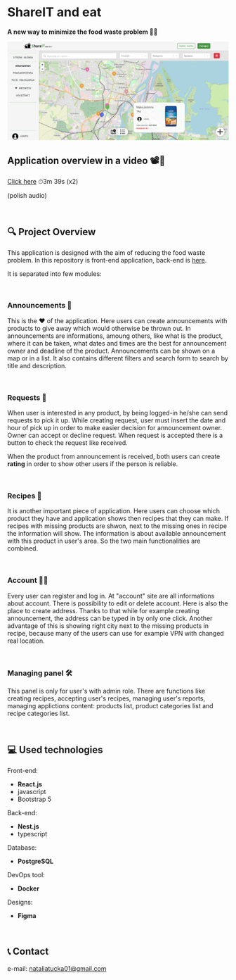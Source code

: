 # ShareIT and eat
**A new way to minimize the food waste problem 🌱🧡**

<img src="https://github.com/HelloNatalia/licencjat-frontend/blob/main/licencjat-frontend/readme-img/screen.png"/>

## Application overview in a video 📽👀

[Click here](https://drive.google.com/file/d/13uAb_8Ez_j-lIHcUO7ImND2hBWEMYkLi/view?usp=drive_link) 
⏱3m 39s (x2)

(polish audio)

<br>

## 🔍 Project Overview

This application is designed with the aim of reducing the food waste problem. In this repository is front-end application, back-end is [here](https://github.com/HelloNatalia/licencjat-backend).

It is separated into few modules:

<br>

### Announcements 🤝

This is the ❤️ of the application. Here users can create announcements with products to give away which would otherwise be thrown out. In announcements are informations, amoung others, like what is the product, where it can be taken, what dates and times are the best for announcement owner and deadline of the product. 
Announcements can be shown on a map or in a list. It also contains different filters and search form to search by title and description.

<br>

### Requests 🔔

When user is interested in any product, by being logged-in he/she can send requests to pick it up. While creating request, user must insert the date and hour of pick up in order to make easier decision for announcement owner. Owner can accept or decline request. When request is accepted there is a button to check the request like received. 

When the product from announcement is received, both users can create **rating** in order to show other users if the person is reliable.

<br>

### Recipes 🥗

It is another important piece of application. Here users can choose which product they have and application shows then recipes that they can make. If recipes with missing products are shwon, next to the missing ones in recipe the information will show. The information is about available announcement with this product in user's area. So the two main functionalities are combined.

<br>

### Account 👩‍🌾

Every user can register and log in. At "account" site are all informations about account. There is possibility to edit or delete account. Here is also the place to create address. Thanks to that while for example creating announcement, the address can be typed in by only one click. Another advantage of this is showing right city next to the missing products in recipe, because many of the users can use for example VPN with changed real location.

<br>

### Managing panel 🛠

This panel is only for user's with admin role. There are functions like creating recipes, accepting user's recipes, managing user's reports, managing applictions content: products list, product categories list and recipe categories list.


<br>

## 💻 Used technologies

Front-end:
- **React.js**
- javascript
- Bootstrap 5

Back-end:
- **Nest.js**
- typescript

Database:
- **PostgreSQL**

DevOps tool:
- **Docker**

Designs:
- **Figma**


<br>

## 📞 Contact

e-mail: nataliatucka01@gmail.com


